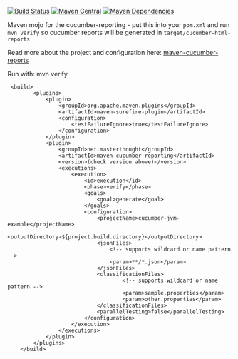 [![Build Status](https://img.shields.io/travis/damianszczepanik/maven-cucumber-reporting/master.svg)](https://travis-ci.org/damianszczepanik/maven-cucumber-reporting)
[![Maven Central](https://img.shields.io/maven-central/v/net.masterthought/maven-cucumber-reporting.svg)](http://search.maven.org/#search|gav|1|g%3A%22net.masterthought%22%20AND%20a%3A%22maven-cucumber-reporting%22)
[![Maven Dependencies](https://www.versioneye.com/user/projects/55d0942d15ff9b00220000f6/badge.svg)](https://www.versioneye.com/user/projects/55d0942d15ff9b00220000f6?child=summary)


Maven mojo for the cucumber-reporting - put this into your `pom.xml` and run `mvn verify` so cucumber reports will be generated in `target/cucumber-html-reports`

Read more about the project and configuration here: [maven-cucumber-reports](https://github.com/damianszczepanik/cucumber-reporting)

Run with: mvn verify

     <build>
            <plugins>
                <plugin>
                    <groupId>org.apache.maven.plugins</groupId>
                    <artifactId>maven-surefire-plugin</artifactId>
                    <configuration>
                        <testFailureIgnore>true</testFailureIgnore>
                    </configuration>
                </plugin>
                <plugin>
                    <groupId>net.masterthought</groupId>
                    <artifactId>maven-cucumber-reporting</artifactId>
                    <version>(check version above)</version>
                    <executions>
                        <execution>
                            <id>execution</id>
                            <phase>verify</phase>
                            <goals>
                                <goal>generate</goal>
                            </goals>
                            <configuration>
                                <projectName>cucumber-jvm-example</projectName>
                                <outputDirectory>${project.build.directory}</outputDirectory>
                                <jsonFiles>
                                    <!-- supports wildcard or name pattern -->
                                    <param>**/*.json</param>
                                </jsonFiles>
                                <classificationFiles>
                                        <!-- supports wildcard or name pattern -->
                                        <param>sample.properties</param>
                                        <param>other.properties</param>
                                </classificationFiles>
                                <parallelTesting>false</parallelTesting>
                            </configuration>
                        </execution>
                    </executions>
                </plugin>
            </plugins>
        </build>

